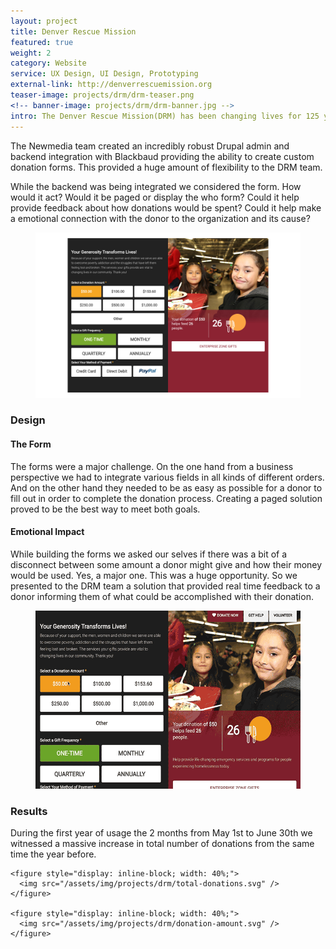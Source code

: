 ```yaml
---
layout: project
title: Denver Rescue Mission
featured: true
weight: 2
category: Website
service: UX Design, UI Design, Prototyping
external-link: http://denverrescuemission.org
teaser-image: projects/drm/drm-teaser.png
<!-- banner-image: projects/drm/drm-banner.jpg -->
intro: The Denver Rescue Mission(DRM) has been changing lives for 125 years. They needed a website refresh, the ability to manage content throughout the organization and most importantly they need to have control and integration with their donation platform Blackbaud. This is where the most impact was made.
---
```


<div class="row">
  <p>The Newmedia team created an incredibly robust Drupal admin and backend integration with Blackbaud providing the ability to create custom donation forms. This provided a huge amount of flexibility to the DRM team.</p>

  <p>While the backend was being integrated we considered the form. How would it act? Would it be paged or display the who form? Could it help provide feedback about how donations would be spent? Could it help make a emotional connection with the donor to the organization and its cause?</p>

  <figure class="full-width">
    <img src="/assets/img/projects/drm/donation-form.jpg"/>
  </figure>
</div>

<div class="row">
  <h3>Design</h3>

  <h4>The Form</h4>  
  <p>The forms were a major challenge. On the one hand from a business perspective we had to integrate various fields in all kinds of different orders. And on the other hand they needed to be as easy as possible for a donor to fill out in order to complete the donation process. Creating a paged solution proved to be the best way to meet both goals.</p>

  <h4>Emotional Impact</h4>
  <p>While building the forms we asked our selves if there was a bit of a disconnect between some amount a donor might give and how their money would be used. Yes, a major one. This was a huge opportunity. So we presented to the DRM team a solution that provided real time feedback to a donor informing them of what could be accomplished with their donation.   
  </p>
  <figure>
    <img style="width: auto;" src="/assets/img/projects/drm/drm-form.gif" />
  </figure>
</div>

<div class="row">
  <div class="leftAlignedContainer">
    <h3>Results</h3>
    <p>During the first year of usage the 2 months from May 1st to June 30th we witnessed a massive increase in total number of donations from the same time the year before.</p>

    <figure style="display: inline-block; width: 40%;">
      <img src="/assets/img/projects/drm/total-donations.svg" />
    </figure>

    <figure style="display: inline-block; width: 40%;">
      <img src="/assets/img/projects/drm/donation-amount.svg" />
    </figure>
    
  </div>
</div>

